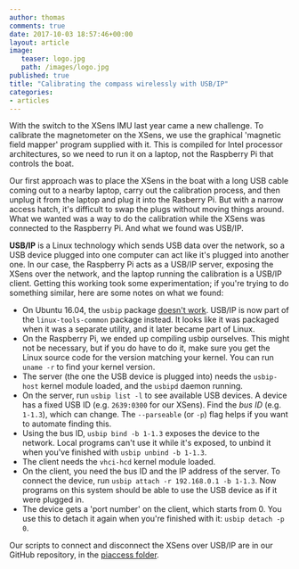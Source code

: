 ```yaml
---
author: thomas
comments: true
date: 2017-10-03 18:57:46+00:00
layout: article
image:
   teaser: logo.jpg
   path: /images/logo.jpg
published: true
title: "Calibrating the compass wirelessly with USB/IP"
categories:
- articles
---
```


With the switch to the XSens IMU last year came a new challenge. To calibrate
the magnetometer on the XSens, we use the graphical 'magnetic field mapper'
program supplied with it. This is compiled for Intel processor
architectures, so we need to run it on a laptop, not the Raspberry Pi that
controls the boat.

Our first approach was to place the XSens in the boat with a long USB cable
coming out to a nearby laptop, carry out the calibration process, and then
unplug it from the laptop and plug it into the Rasberry Pi. But with a narrow
access hatch, it's difficult to swap the plugs without moving things around.
What we wanted was a way to do the calibration while the XSens was connected to
the Raspberry Pi. And what we found was USB/IP.

**USB/IP** is a Linux technology which sends USB data over the network, so
a USB device plugged into one computer can act like it's plugged into another
one. In our case, the Raspberry Pi acts as a USB/IP server, exposing the XSens
over the network, and the laptop running the calibration is a USB/IP client.
Getting this working took some experimentation; if you're trying to do something
similar, here are some notes on what we found:

- On Ubuntu 16.04, the `usbip` package [doesn't work](https://bugs.launchpad.net/ubuntu/+source/linux/+bug/900384).
  USB/IP is now part of the `linux-tools-common` package instead.
  It looks like it was packaged when it was a separate utility, and it later
  became part of Linux.
- On the Raspberry Pi, we ended up compiling usbip ourselves. This might not
  be necessary, but if you do have to do it, make sure you get the Linux source
  code for the version matching your kernel. You can run `uname -r` to find
  your kernel version.
- The server (the one the USB device is plugged into) needs the `usbip-host`
  kernel module loaded, and the `usbipd` daemon running.
- On the server, run `usbip list -l` to see available USB devices. A device has
  a fixed USB ID (e.g. `2639:0300` for our XSens). Find the *bus ID* (e.g.
  `1-1.3`), which can change. The `--parseable` (or `-p`) flag helps if you
  want to automate finding this.
- Using the bus ID, `usbip bind -b 1-1.3` exposes the device to the network.
  Local programs can't use it while it's exposed, to unbind it when you've
  finished with `usbip unbind -b 1-1.3`.
- The client needs the `vhci-hcd` kernel module loaded.
- On the client, you need the bus ID and the IP address of the server. To
  connect the device, run `usbip attach -r 192.168.0.1 -b 1-1.3`. Now programs
  on this system should be able to use the USB device as if it were plugged in.
- The device gets a 'port number' on the client, which starts from 0. You use
  this to detach it again when you're finished with it: `usbip detach -p 0`.

Our scripts to connect and disconnect the XSens over USB/IP are in our
GitHub repository, in the [piaccess folder](https://github.com/Maritime-Robotics-Student-Society/sailing-robot/tree/master/piaccess).
